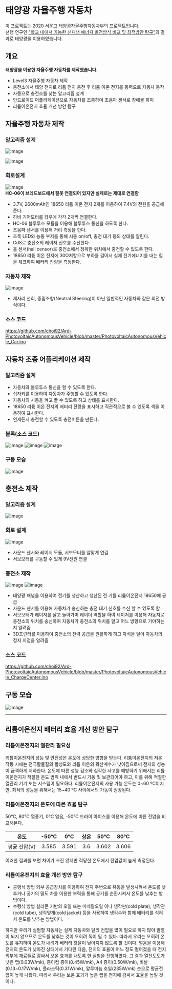 # 태양광 자율주행 자동차
이 프로젝트는 2020 서운고 태양광자율주행자동차부의 프로젝트입니다. <br>
선행 연구인 ["학교 내에서 가능한 신재생 에너지 발전방식 비교 및 최적방안 탐구"](https://github.com/choi92/Renewable_Energy "학교 내에서 가능한 신재생 에너지 발전방식 비교 및 최적방안 탐구")의 결과로 태양광을 이용하였습니다.

## 개요
**태양광을 이용한 자율주행 자동차를 제작했습니다.**
* Level3 자율주행 자동차 제작
* 충전소에서 태양 전지로 리튬 전지 충전 후 리튬 이온 전지를 동력으로 자동차 동작
* 자동으로 충전소를 찾는 알고리즘 설계
* 안드로이드 어플리케이션으로 자동차를 조종하며 초음파 센서로 장애물 회피
* 리튬이온전지 효율 개선 방안 탐구

## 자율주행 자동차 제작
### 알고리즘 설계
![image](https://user-images.githubusercontent.com/65582244/132712312-4976347e-1d0c-4d59-97f4-4a5613b93dfb.png)

![image](https://user-images.githubusercontent.com/65582244/132712326-1f7b0949-9cdd-4ef2-b9ea-db05cdfe6fa2.png)

### 회로설계
![image](https://user-images.githubusercontent.com/65582244/132711887-71b3f8eb-a736-4754-8e31-7f4905a0a6e3.png) <br>
**HC-06이 브레드보드에서 잘못 연결되어 있지만 실제로는 제대로 연결함**
- 3.7V, 2600mAh인 18650 리튬 이온 전지 2개를 이용하여 7.4V의 전원을 공급해준다.
- 하비 기어모터를 좌우에 각각 2개씩 연결한다.
- HC-06 블루투스 모듈을 이용해 블루투스 통신을 하도록 한다.
- 초음파 센서를 이용해 거리 측정을 한다.
- 초록 LED와 능동 부저를 통해 시동 on/off, 충전 대기 등의 상태를 알린다.
- CdS로 충전소의 레이저 신호를 수신한다.
- 홀 센서(hall censor)로 충전소에서 정확한 위치에서 충전할 수 있도록 한다.
- 18650 리튬 이온 전지에 30Ω저항으로 부하를 걸어서 실제 전기에너지를 내는 힘을 체크하여 배터리 잔량을 측정한다.

### 자동차 제작
![image](https://user-images.githubusercontent.com/65582244/132712210-c290b118-2e66-4ba4-bf96-da07c881868e.png)
- 제자리 선회, 중립조향(Neutral Steering)이 아닌 일반적인 자동차와 같은 회전 방식이다.

### 소스 코드
https://github.com/choi92/Ard-PhotovoltaicAutonomousVehicle/blob/master/PhotovoltaicAutonomousVehicle_Car.ino

## 자동차 조종 어플리케이션 제작
### 알고리즘 설계
- 자동차와 블루투스 통신을 할 수 있도록 한다.
- 십자키를 이용하여 자동차가 주행할 수 있도록 한다.
- 자동차의 시동을 켜고 끌 수 있도록 하고 상태를 표시한다.
- 18650 리튬 이온 전지의 배터리 잔량을 표시하고 직관적으로 볼 수 있도록 색을 이용하여 표시한다.
- 언제든지 충전할 수 있도록 충전버튼을 만든다.

### 블록(소스 코드)
![image](https://user-images.githubusercontent.com/65582244/132712679-9d755612-9cd1-453f-9b69-07ac7f2d5593.png)
![image](https://user-images.githubusercontent.com/65582244/132712694-73621db4-5bf5-4ccd-9c7b-a33dae031439.png)
![image](https://user-images.githubusercontent.com/65582244/132712704-c349a17c-065b-4f98-b1f6-e221e19386b5.png)

### 구동 모습
![image](https://user-images.githubusercontent.com/65582244/132712788-53e8af5c-e032-4cc1-8a74-e6caf6ad3764.png)

## 충전소 제작
### 알고리즘 설계
![image](https://user-images.githubusercontent.com/65582244/132712973-0681effc-c2c7-447b-837b-e62a38ad574d.png)

### 회로 설계
![image](https://user-images.githubusercontent.com/65582244/132713046-bf5cd5c1-712e-49f6-84d7-1ce565b229d2.png)
- 사운드 센서와 레이저 모듈, 서보모터를 알맞게 연결
- 서보모터를 구동할 수 있게 9V전원 연결

### 충전소 제작
![image](https://user-images.githubusercontent.com/65582244/132713166-f4ac51a2-7835-49f9-a3f4-5fd2ccde7eac.png)
![image](https://user-images.githubusercontent.com/65582244/132713179-38612317-a234-4267-89a9-b99c9196e4f5.png)
- 태양광 패널을 이용하여 전기를 생산하고 생산된 전  기를 리튬이온전지 18650에 공급
- 사운드 센서를 이용해 자동차가 송신하는 충전 대기  신호를 수신 할 수 있도록 함
- 서보모터가 레이저를 달고 돌아가며 레이더 역할을 하여 레이저를 이용해 자동차로 충전소의 위치를 송신하여 자동차가 충전소의 위치를 알고 어느 방향으로 가야하는지 알려줌
- 3D프린터를 이용하여 충전소의 전력 공급을 원활하게 하고 자석을 달아 자동차의 정지 지점을 알려줌

### 소스 코드
https://github.com/choi92/Ard-PhotovoltaicAutonomousVehicle/blob/master/PhotovoltaicAutonomousVehicle_ChargeCenter.ino

## 구동 모습
![image](https://user-images.githubusercontent.com/65582244/132714568-614c8983-aa7b-4b90-90ca-1c400c559996.png)

***

## 리튬이온전지 배터리 효율 개선 방안 탐구
### 리튬이온전지의 열관리 필요성
리튬이온전지의 성능 및 안전성은 온도에 상당한 영향을 받는다. 리튬이온전지의 저온 작동 시에는 전극활물질의 활성도와 리튬 이온의 확산계수가 낮아짐으로써 전지의 성능이 급격하게 저하한다. 온도에 따른 성능 감소와 심각한 사고를 예방하기 위해서는 리튬이온전지가 적절한 온도 범위 내에서 반드시 가동 및 보관되어야 하고, 이를 위해 적절한 열관리 기기 또는 시스템이 필요하다. 리튬이온전지의 사용 가능 온도는 0\~60 ºC이지만, 최적의 성능을 위해서는 15\~40 ºC 사이에서의 가동이 권장된다.

### 리튬이온전지의 온도에 따른 효율 탐구
50℃, 80℃ 열풍기, 0℃ 얼음, -50℃ 드라이 아이스를 이용해 온도에 따른 전압을 비교해본다.

 온도|-50℃|0℃|상온|50℃|80℃
 :---:|:---:|:---:|:---:|:---:|:---:
평균 전압(V)|3.585|3.591|3.6|3.602|3.606

이러한 결과를 보면 차이가 크진 않지만 적당한 온도에서 전압값이 높게 측정된다.

### 리튬이온전지의 효율 개선 방안 탐구
- 공랭식 방법
외부 공급장치를 이용하여 전지 주변으로 유동을 발생시켜서 온도를 낮추거나  공기의 밀도 차를 이용한 부력을 통해 공기를 순환시켜서 온도를 낮추는 방법이다.
- 수랭식 방법
실리콘 기반의 오일 또는 미네랄오일 이나 냉각판(cold plate), 냉각관(cold tube), 냉각덮개(cold jacket) 등을 사용하여 냉각수와 함께 배터리를 식혀서 온도를 낮추는 방법이다.

하지만 우리가 실험할 자동차는 실제 자동차와 달리 전압을 많이 필요로 하지 많아 발열이 되지 않으므로 온도를 낯추는 것이 오히려 독이 될 수 있다. 따라서 우리는 오히려 온도를 유지하여 온도가 내려가 배터리 효율이 낮아지지 않도록 할 것이다.
얼음을 이용해 전지의 온도가 낮아진 상태에서 기다린 다음, 전지의 효율이 어느 정도 떨어졌을 때 전지 외부에 재료들로 감싸서 보온 효과를 내도록 한 실험을 진행하였다.
그 결과 열전도도가 낮은 랩(0.03W/mk), 종이컵 종이(0.45W/mk), A4 종이(0.50W/mk), 비닐(0.13~0.17W/mk), 플라스틱(0.31W/mk), 알루미늄 호일(235W/mk) 순으로 평균전압이 높게 나왔다. 따라서 우리는 보온 효과가 높은 랩을 전지에 감싸서 효율을 높일 것이다.
